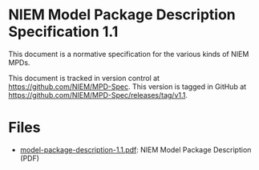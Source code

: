 # NIEM Model Package Description Specification 1.1

This document is a normative specification for the various kinds of NIEM MPDs.

This document is tracked in version control at <https://github.com/NIEM/MPD-Spec>. This version is tagged in GitHub at <https://github.com/NIEM/MPD-Spec/releases/tag/v1.1>.

# Files

- [model-package-description-1.1.pdf](model-package-description-1.1.pdf): NIEM Model Package Description (PDF)
